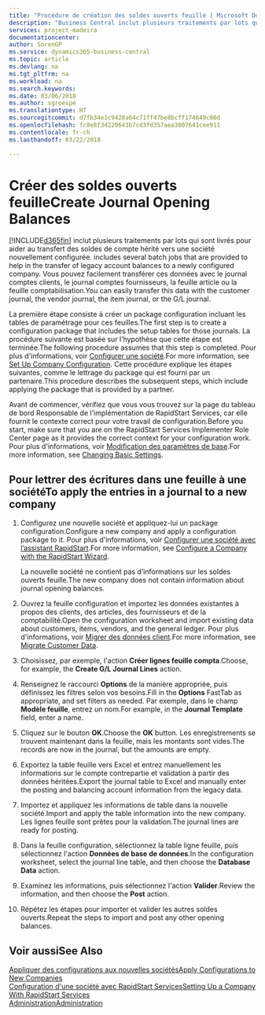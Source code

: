 ```yaml
---
title: "Procédure de création des soldes ouverts feuille | Microsoft Docs"
description: "Business Central inclut plusieurs traitements par lots qui sont livrés pour aider au transfert des soldes de compte hérité vers une société nouvellement configurée. Vous pouvez facilement transférer ces données avec des validations de feuille."
services: project-madeira
documentationcenter: 
author: SorenGP
ms.service: dynamics365-business-central
ms.topic: article
ms.devlang: na
ms.tgt_pltfrm: na
ms.workload: na
ms.search.keywords: 
ms.date: 03/06/2018
ms.author: sgroespe
ms.translationtype: HT
ms.sourcegitcommit: d7fb34e1c9428a64c71ff47be8bcff174649c00d
ms.openlocfilehash: fc8e8f34220643b7cd3fd357aea3807641cee911
ms.contentlocale: fr-ch
ms.lasthandoff: 03/22/2018

---
```

# <a name="create-journal-opening-balances"></a><span data-ttu-id="8dbaa-104">Créer des soldes ouverts feuille</span><span class="sxs-lookup"><span data-stu-id="8dbaa-104">Create Journal Opening Balances</span></span>
[!INCLUDE[d365fin](includes/d365fin_md.md)]<span data-ttu-id="8dbaa-105"> inclut plusieurs traitements par lots qui sont livrés pour aider au transfert des soldes de compte hérité vers une société nouvellement configurée.</span><span class="sxs-lookup"><span data-stu-id="8dbaa-105"> includes several batch jobs that are provided to help in the transfer of legacy account balances to a newly configured company.</span></span> <span data-ttu-id="8dbaa-106">Vous pouvez facilement transférer ces données avec le journal comptes clients, le journal comptes fournisseurs, la feuille article ou la feuille comptabilisation.</span><span class="sxs-lookup"><span data-stu-id="8dbaa-106">You can easily transfer this data with the customer journal, the vendor journal, the item journal, or the G/L journal.</span></span>

<span data-ttu-id="8dbaa-107">La première étape consiste à créer un package configuration incluant les tables de paramétrage pour ces feuilles.</span><span class="sxs-lookup"><span data-stu-id="8dbaa-107">The first step is to create a configuration package that includes the setup tables for those journals.</span></span> <span data-ttu-id="8dbaa-108">La procédure suivante est basée sur l’hypothèse que cette étape est terminée.</span><span class="sxs-lookup"><span data-stu-id="8dbaa-108">The following procedure assumes that this step is completed.</span></span> <span data-ttu-id="8dbaa-109">Pour plus d'informations, voir [Configurer une société](admin-set-up-company-configuration.md).</span><span class="sxs-lookup"><span data-stu-id="8dbaa-109">For more information, see [Set Up Company Configuration](admin-set-up-company-configuration.md).</span></span> <span data-ttu-id="8dbaa-110">Cette procédure explique les étapes suivantes, comme le lettrage du package qui est fourni par un partenaire.</span><span class="sxs-lookup"><span data-stu-id="8dbaa-110">This procedure describes the subsequent steps, which include applying the package that is provided by a partner.</span></span>  

<span data-ttu-id="8dbaa-111">Avant de commencer, vérifiez que vous vous trouvez sur la page du tableau de bord Responsable de l'implémentation de RapidStart Services, car elle fournit le contexte correct pour votre travail de configuration.</span><span class="sxs-lookup"><span data-stu-id="8dbaa-111">Before you start, make sure that you are on the RapidStart Services Implementer Role Center page as it provides the correct context for your configuration work.</span></span> <span data-ttu-id="8dbaa-112">Pour plus d'informations, voir [Modification des paramètres de base](ui-change-basic-settings.md).</span><span class="sxs-lookup"><span data-stu-id="8dbaa-112">For more information, see [Changing Basic Settings](ui-change-basic-settings.md).</span></span>

## <a name="to-apply-the-entries-in-a-journal-to-a-new-company"></a><span data-ttu-id="8dbaa-113">Pour lettrer des écritures dans une feuille à une société</span><span class="sxs-lookup"><span data-stu-id="8dbaa-113">To apply the entries in a journal to a new company</span></span>  
1. <span data-ttu-id="8dbaa-114">Configurez une nouvelle société et appliquez-lui un package configuration.</span><span class="sxs-lookup"><span data-stu-id="8dbaa-114">Configure a new company and apply a configuration package to it.</span></span> <span data-ttu-id="8dbaa-115">Pour plus d'informations, voir [Configurer une société avec l’assistant RapidStart](admin-how-to-configure-a-company-with-the-rapidstart-wizard.md).</span><span class="sxs-lookup"><span data-stu-id="8dbaa-115">For more information, see [Configure a Company with the RapidStart Wizard](admin-how-to-configure-a-company-with-the-rapidstart-wizard.md).</span></span>  

    <span data-ttu-id="8dbaa-116">La nouvelle société ne contient pas d’informations sur les soldes ouverts feuille.</span><span class="sxs-lookup"><span data-stu-id="8dbaa-116">The new company does not contain information about journal opening balances.</span></span>  

2. <span data-ttu-id="8dbaa-117">Ouvrez la feuille configuration et importez les données existantes à propos des clients, des articles, des fournisseurs et de la comptabilité.</span><span class="sxs-lookup"><span data-stu-id="8dbaa-117">Open the configuration worksheet and import existing data about customers, items, vendors, and the general ledger.</span></span> <span data-ttu-id="8dbaa-118">Pour plus d'informations, voir [Migrer des données client](admin-migrate-customer-data.md).</span><span class="sxs-lookup"><span data-stu-id="8dbaa-118">For more information, see [Migrate Customer Data](admin-migrate-customer-data.md).</span></span>  
3. <span data-ttu-id="8dbaa-119">Choisissez, par exemple, l'action **Créer lignes feuille compta**.</span><span class="sxs-lookup"><span data-stu-id="8dbaa-119">Choose, for example, the **Create G/L Journal Lines** action.</span></span>  
4. <span data-ttu-id="8dbaa-120">Renseignez le raccourci **Options** de la manière appropriée, puis définissez les filtres selon vos besoins.</span><span class="sxs-lookup"><span data-stu-id="8dbaa-120">Fill in the **Options** FastTab as appropriate, and set filters as needed.</span></span> <span data-ttu-id="8dbaa-121">Par exemple, dans le champ **Modèle feuille**, entrez un nom.</span><span class="sxs-lookup"><span data-stu-id="8dbaa-121">For example, in the **Journal Template** field, enter a name.</span></span>  
5. <span data-ttu-id="8dbaa-122">Cliquez sur le bouton **OK**.</span><span class="sxs-lookup"><span data-stu-id="8dbaa-122">Choose the **OK** button.</span></span> <span data-ttu-id="8dbaa-123">Les enregistrements se trouvent maintenant dans la feuille, mais les montants sont vides.</span><span class="sxs-lookup"><span data-stu-id="8dbaa-123">The records are now in the journal, but the amounts are empty.</span></span>  
6. <span data-ttu-id="8dbaa-124">Exportez la table feuille vers Excel et entrez manuellement les informations sur le compte contrepartie et validation à partir des données héritées.</span><span class="sxs-lookup"><span data-stu-id="8dbaa-124">Export the journal table to Excel and manually enter the posting and balancing account information from the legacy data.</span></span>
7. <span data-ttu-id="8dbaa-125">Importez et appliquez les informations de table dans la nouvelle société.</span><span class="sxs-lookup"><span data-stu-id="8dbaa-125">Import and apply the table information into the new company.</span></span> <span data-ttu-id="8dbaa-126">Les lignes feuille sont prêtes pour la validation.</span><span class="sxs-lookup"><span data-stu-id="8dbaa-126">The journal lines are ready for posting.</span></span>  
8. <span data-ttu-id="8dbaa-127">Dans la feuille configuration, sélectionnez la table ligne feuille, puis sélectionnez l'action **Données de base de données**.</span><span class="sxs-lookup"><span data-stu-id="8dbaa-127">In the configuration worksheet, select the journal line table, and then choose the **Database Data** action.</span></span>  
9. <span data-ttu-id="8dbaa-128">Examinez les informations, puis sélectionnez l'action **Valider**.</span><span class="sxs-lookup"><span data-stu-id="8dbaa-128">Review the information, and then choose the **Post** action.</span></span>  
10. <span data-ttu-id="8dbaa-129">Répétez les étapes pour importer et valider les autres soldes ouverts.</span><span class="sxs-lookup"><span data-stu-id="8dbaa-129">Repeat the steps to import and post any other opening balances.</span></span>  

## <a name="see-also"></a><span data-ttu-id="8dbaa-130">Voir aussi</span><span class="sxs-lookup"><span data-stu-id="8dbaa-130">See Also</span></span>  
[<span data-ttu-id="8dbaa-131">Appliquer des configurations aux nouvelles sociétés</span><span class="sxs-lookup"><span data-stu-id="8dbaa-131">Apply Configurations to New Companies</span></span>](admin-apply-configuration-to-new-companies.md)  
[<span data-ttu-id="8dbaa-132">Configuration d'une société avec RapidStart Services</span><span class="sxs-lookup"><span data-stu-id="8dbaa-132">Setting Up a Company With RapidStart Services</span></span>](admin-set-up-a-company-with-rapidstart.md)  
[<span data-ttu-id="8dbaa-133">Administration</span><span class="sxs-lookup"><span data-stu-id="8dbaa-133">Administration</span></span>](admin-setup-and-administration.md)

